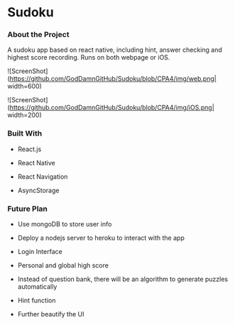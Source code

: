 # Sudoku



### About the Project

A sudoku app based on react native,  including hint, answer checking and highest score recording. Runs on both webpage or iOS.

![ScreenShot](https://github.com/GodDamnGitHub/Sudoku/blob/CPA4/img/web.png| width=600)


![ScreenShot](https://github.com/GodDamnGitHub/Sudoku/blob/CPA4/img/iOS.png| width=200)



### Built With

- React.js

- React Native

- React Navigation

- AsyncStorage 



### Future Plan

- Use mongoDB to store user info 

- Deploy a nodejs server to heroku to interact with the app

- Login Interface

- Personal and global high score 

- Instead of question bank, there will be an algorithm to generate puzzles automatically 

- Hint function 

- Further beautify the UI

  



